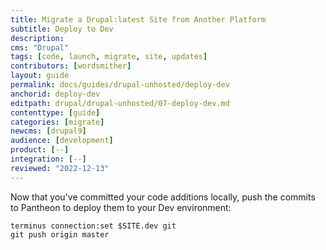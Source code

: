 ```yaml
---
title: Migrate a Drupal:latest Site from Another Platform
subtitle: Deploy to Dev
description: 
cms: "Drupal"
tags: [code, launch, migrate, site, updates]
contributors: [wordsmither]
layout: guide
permalink: docs/guides/drupal-unhosted/deploy-dev
anchorid: deploy-dev
editpath: drupal/drupal-unhosted/07-deploy-dev.md
contenttype: [guide]
categories: [migrate]
newcms: [drupal9]
audience: [development]
product: [--]
integration: [--]
reviewed: "2022-12-13"
---
```


Now that you've committed your code additions locally, push the commits to Pantheon to deploy them to your Dev environment:

```bash{promptUser: user}
terminus connection:set $SITE.dev git
git push origin master
```